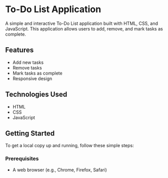 # To-Do List Application

A simple and interactive To-Do List application built with HTML, CSS, and JavaScript. This application allows users to add, remove, and mark tasks as complete.

## Features

- Add new tasks
- Remove tasks
- Mark tasks as complete
- Responsive design

## Technologies Used

- HTML
- CSS
- JavaScript

## Getting Started

To get a local copy up and running, follow these simple steps:

### Prerequisites

- A web browser (e.g., Chrome, Firefox, Safari)

